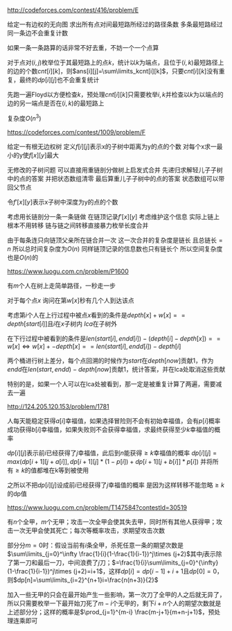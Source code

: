 http://codeforces.com/contest/416/problem/E

给定一有边权的无向图 求出所有点对间最短路所经过的路径条数 多条最短路经过同一条边不会重复计数

如果一条一条路算的话非常不好去重，不妨一个一个点算

对于点对$(i,j)$枚举位于其最短路上的点$k$，统计以$k$为端点，且位于$(i,k)$最短路径上的边的个数$cnt[i][k]$，则$ans[i][j]=\sum\limits_kcnt[i][k]$，只要$cnt[i][k]$没有重复，最终的$dp[i][j]$也不会重复统计

先跑一遍Floyd以方便检查$k$，预处理$cnt[i][k]$只需要枚举$i,k$并检查以$k$为以端点的边的另一端点是否在$(i,k)$的最短路上

复杂度$O(n^3)$



https://codeforces.com/contest/1009/problem/F

给定一有根无边权树 定义$f[i][j]$表示x的子树中距离为y的点的个数 对每个x求一最小的y使$f[x][y]$最大

无修改的子树问题 可以直接用重链剖分做树上启发式合并 先递归求解轻儿子子树中的点的答案 并把状态数组清零 最后算重儿子子树中的点的答案 状态数组可以带回父节点

令$f'[x][y]$表示x子树中深度为y的点的个数

考虑用长链剖分一条一条链做 在链顶记录$f'[x][y]$ 考虑维护这个信息 实际上链上根本不用转移 链与链之间转移直接暴力枚举长度合并

由于每条连只向链顶父亲所在链合并一次 这一次合并的复杂度是链长 且总链长$=n$ 所以总时间复杂度为$O(n)$ 同样链顶记录的信息数也只有链长个 所以空间复杂度也是$O(n)$的



https://www.luogu.com.cn/problem/P1600

有$m$个人在树上走简单路径，一秒走一步

对于每个点$x$ 询问在第$w[x]$秒有几个人到达该点

考虑第$i$个人在上行过程中被点$x$看到的条件是$depth[x]+w[x]==depth[start[i]]$且$i$在$x$子树内 $lca$在子树外

在下行过程中被看到的条件是$len(start[i],endd[i])-(depth[i]-depth[x])==w[x] \Leftrightarrow w[x]+-depth[x]==len(start[i],endd[i])-depth[i]$

两个桶进行树上差分，每个点回溯的时候作为$start$在$depth[now]$贡献1，作为$endd$在$len(start,endd)-depth[now]$贡献1，统计答案，并在lca处取消这些贡献

特别的是，如果一个人可以在lca处被看到，那一定是被重复计算了两遍，需要减去一遍



http://124.205.120.153/problem/1781

人每天能稳定获得$a[i]$幸福值，如果选择冒险则不会有初始幸福值，会有$p[i]$概率成功获得$b[i]$幸福值，如果失败则不会获得幸福值，求最终获得至少$k$幸福值的概率

$dp[i][j]$表示前$i$已经获得了$j$幸福值，此后到$n$能获得$\geq k$幸福值的概率 $dp[i][j]=max(dp[i+1][j+a[i]],dp[i+1][j]*(1-p[i])+dp[i+1][j+b[i]]*p[i])$ 并将所有$\geq k$的值都堆在k等到被使用

之所以不把$dp[i][j]$设成前$i$已经获得了$j$幸福值的概率 是因为这样转移不能忽略$\geq k$的dp值



https://www.luogu.com.cn/problem/T147584?contestId=30519

有$n$个全甲，$m$个无甲；攻击一次全甲会使其失去甲，同时所有其他人获得甲；攻击一次无甲会使其死亡；每次等概率攻击，求期望攻击次数

部分分$m=0$时：假设当前有$i$条全甲，杀死任意一条的期望次数是$\sum\limits_{j=0}^\infty \frac{1}{i}(1-\frac{1}{i-1})^j\times (j+2)$其中$j$表示除了第一刀和最后一刀，中间浪费了$j$刀；$=\frac{1}{i}\sum\limits_{j=0}^{\infty}(1-\frac{1}{i-1})^j\times (j+2)=i+1$，这样$dp[i]=dp[i-1]+i+1$且$dp[0]=0$，则$dp[n]=\sum\limits_{i=2}^{n+1}i=\frac{n(n+3)}{2}$

加入一些无甲的只会在最开始产生一些影响，第一次刀了全甲的人之后就无异了，所以只需要枚举一下最开始刀死了$m-i$个无甲的，剩下$i+n$个人的期望次数就是上述部分分；这样的概率是$\prod_{j=1}^{m-i} \frac{m-j+1}{m+n-j+1}$，预处理连乘即可
